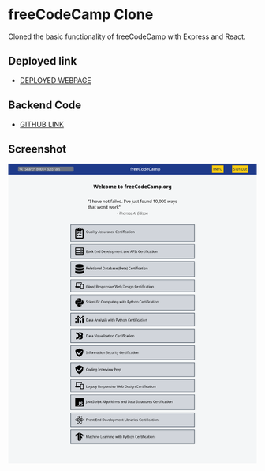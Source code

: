 # freeCodeCamp Clone

Cloned the basic functionality of freeCodeCamp with Express and React.

## Deployed link

- [DEPLOYED WEBPAGE](https://freecodecampfrontend.vercel.app/)

## Backend Code

- [GITHUB LINK](https://github.com/sahilahluwalia/freeCodeCamp-backend)

## Screenshot

![deployerlink](./screenshot.png)
